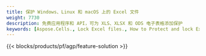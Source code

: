 ```yaml
---
title: 保护 Windows、Linux 和 macOS 上的 Excel 文件
weight: 7730
description: 免费应用程序和 API，可为 XLS、XLSX 和 ODS 电子表格添加保护
keywords: [Aspose.Cells., Lock Excel files., How to Protect and lock Excel document., Protect Excel files., Encrypt Excel Files]
---
```

{{< blocks/products/pf/agp/feature-solution >}} 

